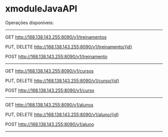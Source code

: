 # xmoduleJavaAPI

Operações disponíveis:

-------------------------------------------------------------------

GET http://168.138.143.255:8090/v1/treinamentos

PUT, DELETE http://168.138.143.255:8090/v1/treinamento/{id}

POST http://168.138.143.255:8090/v1/treinamento

-------------------------------------------------------------------

GET http://168.138.143.255:8090/v1/cursos

PUT, DELETE http://168.138.143.255:8090/v1/curso/{id}

POST http://168.138.143.255:8090/v1/curso

-------------------------------------------------------------------

GET http://168.138.143.255:8090/v1/alunos

PUT, DELETE http://168.138.143.255:8090/v1/aluno/{id}

POST http://168.138.143.255:8090/v1/aluno

-------------------------------------------------------------------
